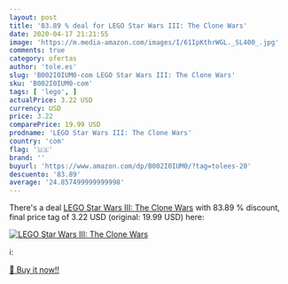 ```yaml
---
layout: post
title: '83.89 % deal for LEGO Star Wars III: The Clone Wars'
date: 2020-04-17 21:21:55
image: 'https://m.media-amazon.com/images/I/61IpKthrWGL._SL400_.jpg'
comments: true
category: ofertas
author: 'tole.es'
slug: 'B002I0IUM0-com LEGO Star Wars III: The Clone Wars'
sku: 'B002I0IUM0-com'
tags: [ 'lego', ]
actualPrice: 3.22 USD
currency: USD
price: 3.22
comparePrice: 19.99 USD
prodname: 'LEGO Star Wars III: The Clone Wars'
country: 'com'
flag: '🇺🇸'
brand: ''
buyurl: 'https://www.amazon.com/dp/B002I0IUM0/?tag=tolees-20'
descuento: '83.89'
average: '24.857499999999998'
---
```


There's a deal [LEGO Star Wars III: The Clone Wars](https://www.amazon.com/dp/B002I0IUM0/?tag=tolees-20)  with  83.89 % discount, final price tag of  3.22 USD (original: 19.99 USD) here:

[![LEGO Star Wars III: The Clone Wars](https://m.media-amazon.com/images/I/61IpKthrWGL._SL400_.jpg)](https://www.amazon.com/dp/B002I0IUM0/?tag=tolees-20)

ℹ️:


[🛒 Buy it now!!](https://www.amazon.com/dp/B002I0IUM0/?tag=tolees-20)
